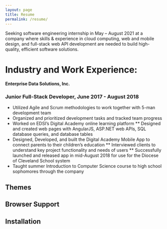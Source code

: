 ```yaml
---
layout: page
title: Resume
permalink: /resume/
---
```


Seeking software engineering internship in May – August 2021 at a company where skills & experience in cloud computing, web and mobile design, and full-stack web API development are needed to build high-quality, efficient software solutions.

# Industry and Work Experience:
#### Enterprise Data Solutions, Inc. 
### Junior Full-Stack Developer, June 2017 - August 2018
* Utilized Agile and Scrum methodologies to work together with 5-man development team
* Organized and prioritized development tasks and tracked team progress
* Worked on EDSI’s Digital Academy online learning platform
** Designed and created web pages with AngularJS, ASP.NET web APIs, SQL database queries, and database tables
* Designed, Developed, and built the Digital Academy Mobile App to connect parents to their children’s education
** Interviewed clients to understand key project functionality and needs of users
** Successfully launched and released app in mid-August 2018 for use for the Diocese of Cleveland School system
* Taught summer Introduction to Computer Science course to high school sophomores through the company

## Themes

## Browser Support

## Installation
